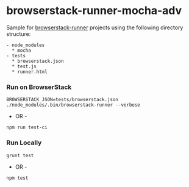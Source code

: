 # browserstack-runner-mocha-adv

Sample for [browserstack-runner](https://github.com/browserstack/browserstack-runner) projects using the following directory structure:
````
- node_modules
  * mocha
- tests
  * browserstack.json
  * test.js
  * runner.html
````

### Run on BrowserStack
`BROWSERSTACK_JSON=tests/browserstack.json ./node_modules/.bin/browserstack-runner --verbose`

- OR -

`npm run test-ci`


### Run Locally
`grunt test`

- OR -

`npm test`

